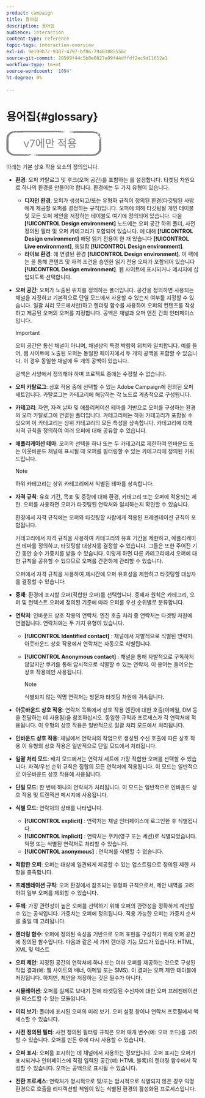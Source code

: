 ```yaml
---
product: campaign
title: 용어집
description: 용어집
audience: interaction
content-type: reference
topic-tags: interaction-overview
exl-id: 9e199b7c-9307-4797-bf86-7940388555bc
source-git-commit: 20509f44c5b8e0827a09f44dffdf2ec9d11652a1
workflow-type: tm+mt
source-wordcount: '1094'
ht-degree: 0%

---
```


# 용어집{#glossary}

![](../../assets/v7-only.svg)

아래는 기본 상호 작용 요소의 정의입니다.

* **환경**: 오퍼 카탈로그 및 후크(오퍼 공간)를 포함하는 를 설정합니다. 타겟팅 차원으로 하나의 환경을 만들어야 합니다. 환경에는 두 가지 유형이 있습니다.

   * **디자인 환경**: 오퍼가 생성되고/또는 유형화 규칙이 정의된 환경(타깃팅된 사람에게 제공할 오퍼를 결정하는 규칙)입니다. 오퍼에 의해 타깃팅될 개인 테이블 및 모든 오퍼 제안을 저장하는 테이블도 여기에 정의되어 있습니다. 다음 **[!UICONTROL Design environment]** 노드에는 오퍼 공간 하위 폴더, 사전 정의된 필터 및 오퍼 카테고리가 포함되어 있습니다. 에 대해 **[!UICONTROL Design environment]** 해당 읽기 전용이 한 개 있습니다 **[!UICONTROL Live environment]**, 동일함 **[!UICONTROL Design environment]**.
   * **라이브 환경**: 에 연결된 환경 **[!UICONTROL Design environment]**. 이 팩에는 을 통해 콘텐츠 및 자격 조건을 승인한 읽기 전용 오퍼가 포함되어 있습니다 **[!UICONTROL Design environment]**. 웹 사이트에 표시되거나 메시지에 삽입되도록 선택합니다.

* **오퍼 공간**: 오퍼가 노출된 위치를 정의하는 폴더입니다. 공간을 정의하면 사용되는 채널을 지정하고 기본적으로 단일 모드에서 사용할 수 있는지 여부를 지정할 수 있습니다. 일괄 처리 모드에서만)하고 렌더링 함수를 사용하여 오퍼의 컨텐츠를 작성하고 제공된 오퍼의 오퍼를 지정합니다. 공백은 채널과 오퍼 엔진 간의 인터페이스입니다.

   >[!IMPORTANT]
   >
   >오퍼 공간은 통신 채널이 아니며, 채널상의 특정 박람회 위치와 일치합니다. 예를 들어, 웹 사이트에 노출된 오퍼는 동일한 페이지에서 두 개의 공백을 포함할 수 있습니다. 이 경우 동일한 채널에 두 개의 공백이 있습니다.
   >
   >공백은 사양에서 정의해야 하며 프로젝트 중에는 수정할 수 없습니다.

* **오퍼 카탈로그**: 상호 작용 중에 선택할 수 있는 Adobe Campaign에 정의된 오퍼 세트입니다. 카탈로그는 카테고리에 해당하는 각 노드로 계층적으로 구성됩니다.
* **카테고리**: 자연, 자격 날짜 및 애플리케이션 테마를 기반으로 오퍼를 구성하는 환경의 오퍼 카탈로그에 연결된 폴더입니다. 카테고리에는 하위 카테고리가 포함될 수 있으며 이 카테고리는 상위 카테고리의 모든 특성을 상속합니다. 카테고리에 대해 자격 규칙을 정의하여 여러 오퍼에 대해 공유할 수 있습니다.
* **애플리케이션 테마**: 오퍼의 선택을 하나 또는 두 카테고리로 제한하여 인바운드 또는 아웃바운드 채널에 표시될 때 오퍼를 필터링할 수 있는 카테고리에 정의된 키워드입니다.

   >[!NOTE]
   >
   >하위 카테고리는 상위 카테고리에서 식별된 테마를 상속합니다.

* **자격 규칙**: 유효 기간, 목표 및 중량에 대해 환경, 카테고리 또는 오퍼에 적용되는 제한. 오퍼를 사용하면 오퍼가 타깃팅된 연락처와 일치하는지 확인할 수 있습니다.

   환경에서 자격 규칙에는 오퍼와 타깃팅할 사람에게 적용된 프레젠테이션 규칙이 포함됩니다.

   카테고리에서 자격 규칙을 사용하여 카테고리의 유효 기간을 제한하고, 애플리케이션 테마를 정의하고, 타깃팅할 대상자를 결정할 수 있습니다. 그들은 또한 주어진 기간 동안 승수 가중치를 받을 수 있습니다. 이렇게 하면 다른 카테고리에서 오퍼에 대한 규칙을 공유할 수 있으므로 오퍼를 간편하게 관리할 수 있습니다.

   오퍼에서 자격 규칙을 사용하여 제시간에 오퍼 유효성을 제한하고 타깃팅할 대상자를 결정할 수 있습니다.

* **중재**: 환경에 표시할 오퍼(적합한 오퍼)를 선택합니다. 중재자 원칙은 카테고리, 오퍼 및 컨텍스트 오퍼에 정의된 기준에 따라 오퍼를 우선 순위별로 분류합니다.
* **연락처**: 인바운드 상호 작용의 연락처. 엔진 호출 처리 중 연락처는 타겟팅 차원에 연결됩니다. 연락처에는 두 가지 유형이 있습니다.

   * **[!UICONTROL Identified contact]** : 채널에서 자발적으로 식별된 연락처. 아웃바운드 상호 작용에서 연락처는 자동으로 식별됩니다.
   * **[!UICONTROL Anonymous contact]** : 채널을 통해 자발적으로 구독하지 않았지만 쿠키를 통해 암시적으로 식별할 수 있는 연락처. 이 용어는 들어오는 상호 작용에만 사용됩니다.

      >[!NOTE]
      >
      >식별되지 않는 익명 연락처는 방문자 타겟팅 차원에 귀속됩니다.

* **아웃바운드 상호 작용**: 연락처 목록에서 상호 작용 엔진에 대한 호출(이메일, DM 등을 전달하는 데 사용됨)을 참조하십시오. 동일한 규칙과 프로세스가 각 연락처에 적용됩니다. 이 유형의 상호 작용은 일반적으로 일괄 처리 모드에서 처리됩니다.
* **인바운드 상호 작용**: 채널에서 연락처의 작업으로 생성된 수신 호출에 따른 상호 작용 이 유형의 상호 작용은 일반적으로 단일 모드에서 처리됩니다.
* **일괄 처리 모드**: 배치 모드에서는 연락처 세트에 가장 적합한 오퍼를 선택할 수 있습니다. 자격/우선 순위 규칙은 집합의 모든 연락처에 적용됩니다. 이 모드는 일반적으로 아웃바운드 상호 작용에 사용됩니다.
* **단일 모드**: 한 번에 하나의 연락처가 처리됩니다. 이 모드는 일반적으로 인바운드 상호 작용 및 트랜잭션 메시지에 사용됩니다.
* **식별 모드**: 연락처의 상태를 나타냅니다.

   * **[!UICONTROL explicit]** : 연락처는 채널 인터페이스에 로그인한 후 식별됩니다.
   * **[!UICONTROL implicit]** : 연락처는 쿠키(영구 또는 세션)로 식별되었습니다. 익명 또는 식별된 연락처로 처리할 수 있습니다.
   * **[!UICONTROL anonymous]** : 연락처를 식별할 수 없습니다.

* **적합한 오퍼**: 오퍼는 대상에 일관되게 제공할 수 있는 업스트림으로 정의된 제한 사항을 충족합니다.
* **프레젠테이션 규칙**: 오퍼 환경에서 참조되는 유형화 규칙으로서, 제안 내역을 고려하여 일부 오퍼를 제외할 수 있습니다.
* **두께**: 가장 관련성이 높은 오퍼를 선택하기 위해 오퍼의 관련성을 정확하게 계산할 수 있는 공식입니다. 가중치는 오퍼에 정의됩니다. 적용 가능한 오퍼는 가중치 순서를 줄일 때 고려됩니다.
* **렌더링 함수**: 오퍼에 정의된 속성을 기반으로 오퍼 표현을 구성하기 위해 오퍼 공간에 정의된 함수입니다. 다음과 같은 세 가지 렌더링 기능 모드가 있습니다. HTML, XML 및 텍스트
* **오퍼 제안**: 지정된 공간의 연락처에 하나 또는 여러 오퍼를 제공하는 것으로 구성된 작업 결과(예: 웹 사이트의 배너, 이메일 또는 SMS). 이 결과는 오퍼 제안 테이블에 저장됩니다. 하지만, 제안을 저장하는 것은 필수가 아니다.
* **시뮬레이션**: 오퍼를 실제로 보내기 전에 타겟팅된 수신자에 대한 오퍼 프레젠테이션을 테스트할 수 있는 모듈입니다.
* **미리 보기**: 폴더에 표시된 오퍼의 미리 보기. 오퍼 설정 창이나 연락처 프로필에서 액세스할 수 있습니다.
* **사전 정의된 필터**: 사전 정의된 필터링 규칙은 오퍼 매개 변수(예: 오퍼 코드)를 고려할 수 있습니다. 오퍼를 만든 후에 다시 사용할 수 있습니다.
* **오퍼 표시**: 오퍼를 표시하는 데 채널에서 사용하는 정보입니다. 오퍼 표시는 오퍼가 표시되거나 인터페이스에 직접 입력된 공간(예: HTML 블록)의 렌더링 함수에서 작성할 수 있습니다. 오퍼는 공백으로 표시될 수 있습니다.
* **전환 프로세스**: 연락처가 명시적으로 및/또는 암시적으로 식별되지 않은 경우 익명 환경으로 호출을 리디렉션할 책임이 있는 식별된 환경의 활성화된 프로세스입니다.
